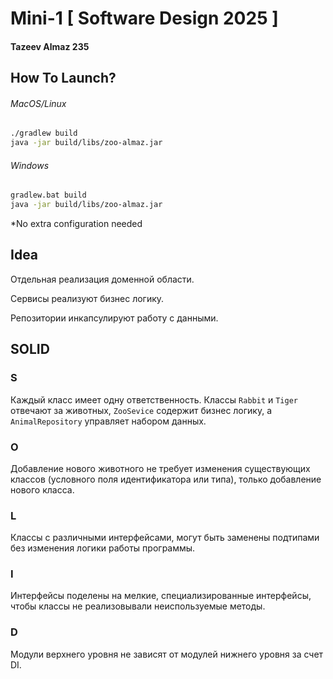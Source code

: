 # Mini-1 [ Software Design 2025 ]
#### Tazeev Almaz 235

## How To Launch?

###### MacOS/Linux
```bash
./gradlew build
java -jar build/libs/zoo-almaz.jar 
```

###### Windows
```bash
gradlew.bat build
java -jar build/libs/zoo-almaz.jar 
```

*No extra configuration needed

## Idea
Отдельная реализация доменной области.

Сервисы реализуют бизнес логику.

Репозитории инкапсулируют работу с данными.


## SOLID

### S

Каждый класс имеет одну ответственность. Классы `Rabbit` и `Tiger` отвечают за животных, `ZooSevice` содержит бизнес логику, а `AnimalRepository` управляет набором данных.

### O

Добавление нового животного не требует изменения существующих классов (условного поля идентификатора или типа), только добавление нового класса.

### L

Классы с различными интерфейсами, могут быть заменены подтипами без изменения логики работы программы.

### I

Интерфейсы поделены на мелкие, специализированные интерфейсы, чтобы классы не реализовывали неиспользуемые методы.

### D

Модули верхнего уровня не зависят от модулей нижнего уровня за счет DI.